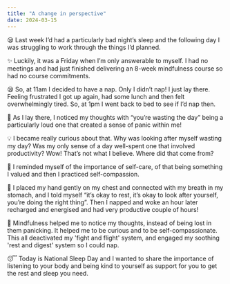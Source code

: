 ```yaml
---
title: "A change in perspective"
date: 2024-03-15
---
```

😪 Last week I’d had a particularly bad night’s sleep and the following day I was struggling to work through the things I’d planned.  
  
✨ Luckily, it was a Friday when I’m only answerable to myself. I had no meetings and had just finished delivering an 8-week mindfulness course so had no course commitments.  
  
😪 So, at 11am I decided to have a nap. Only I didn’t nap! I just lay there. Feeling frustrated I got up again, had some lunch and then felt overwhelmingly tired. So, at 1pm I went back to bed to see if I’d nap then.  
  
🤔 As I lay there, I noticed my thoughts with “you’re wasting the day” being a particularly loud one that created a sense of panic within me!  
  
💡 I became really curious about that. Why was looking after myself wasting my day? Was my only sense of a day well-spent one that involved productivity? Wow! That’s not what I believe. Where did that come from?  
  
💛 I reminded myself of the importance of self-care, of that being something I valued and then I practiced self-compassion.  
  
💛 I placed my hand gently on my chest and connected with my breath in my stomach, and I told myself “it’s okay to rest, it’s okay to look after yourself, you’re doing the right thing”. Then I napped and woke an hour later recharged and energised and had very productive couple of hours!  
  
💛 Mindfulness helped me to notice my thoughts, instead of being lost in them panicking. It helped me to be curious and to be self-compassionate. This all deactivated my 'fight and flight' system, and engaged my soothing 'rest and digest' system so I could nap.  
  
😴 Today is National Sleep Day and I wanted to share the importance of listening to your body and being kind to yourself as support for you to get the rest and sleep you need.